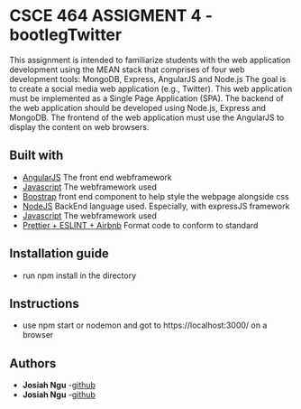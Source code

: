 # CSCE 464 ASSIGMENT 4 - bootlegTwitter

This assignment is intended to familiarize students with the web application development using
the MEAN stack that comprises of four web development tools: MongoDB, Express, AngularJS
and Node.js
The goal is to create a social media web application (e.g., Twitter). This web application must be
implemented as a Single Page Application (SPA). The backend of the web application should be
developed using Node.js, Express and MongoDB. The frontend of the web application must use
the AngularJS to display the content on web browsers.

## Built with 
* [AngularJS](https://angularjs.org/) The front end webframework 
* [Javascript](https://angularjs.org/) The webframework used
* [Boostrap](https://getbootstrap.com/) front end component to help style the webpage alongside css
* [NodeJS](https://nodejs.org/en/) BackEnd language used. Especially, with expressJS framework
* [Javascript](https://angularjs.org/) The webframework used
* [Prettier + ESLINT + Airbnb](https://github.com/prettier/prettier-eslint) Format code to conform to standard

## Installation guide

- run npm install in the directory

## Instructions

- use npm start or nodemon and got to https://localhost:3000/ on a browser

## Authors

* **Josiah Ngu** -[github](https://github.com/josiahNgu)
* **Josiah Ngu** -[github](https://github.com/kitkatsim)

